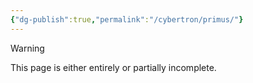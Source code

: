 ```yaml
---
{"dg-publish":true,"permalink":"/cybertron/primus/"}
---
```

  
>[!warning] 
>This page is either entirely or partially incomplete. 

